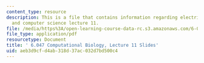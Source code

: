 ```yaml
---
content_type: resource
description: This is a file that contains information regarding electrical engineering
  and computer science lecture 11.
file: /media/https%3A/open-learning-course-data-rc.s3.amazonaws.com/6-047-computational-biology-fall-2015/aeb3d9cfd4ab318d37ac032d7bd500c4_MIT6_047F15_Lecture11.pdf
file_type: application/pdf
resourcetype: Document
title: ' 6.047 Computational Biology, Lecture 11 Slides'
uid: aeb3d9cf-d4ab-318d-37ac-032d7bd500c4
---
```

